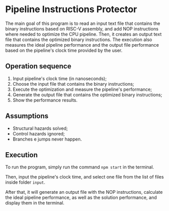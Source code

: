 # Pipeline Instructions Protector

The main goal of this program is to read an input text file that contains the binary instructions based on RISC-V assembly, and add NOP instructions where needed to optimize the CPU pipeline. Then, it creates an output text file that contains the optimized binary instructions.
The execution also measures the ideal pipeline performance and the output file performance based on the pipeline's clock time provided by the user.

## Operation sequence

1. Input pipeline's clock time (in nanoseconds);
2. Choose the input file that contains the binary instructions;
3. Execute the optimization and measure the pipeline's performance;
4. Generate the output file that contains the optimized binary instructions;
5. Show the performance results.

## Assumptions

-   Structural hazards solved;
-   Control hazards ignored;
-   Branches e jumps never happen.

## Execution

To run the program, simply run the command `npm start` in the terminal.

Then, input the pipeline's clock time, and select one file from the list of files inside folder `input`.

After that, it will generate an output file with the NOP instructions, calculate the ideal pipeline performance, as well as the solution performance, and display them in the terminal.
